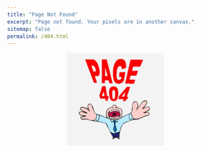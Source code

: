 ```yaml
---
title: "Page Not Found"
excerpt: "Page not found. Your pixels are in another canvas."
sitemap: false
permalink: /404.html
---
```


<center><img src="../assets/images/404.jpg" width="45%"></center>
